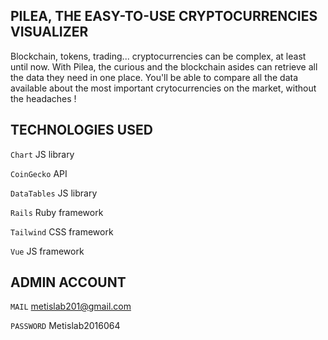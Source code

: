 ## PILEA, THE EASY-TO-USE CRYPTOCURRENCIES VISUALIZER
Blockchain, tokens, trading... cryptocurrencies can be complex, at least until now. With Pilea, the curious and the blockchain asides can retrieve all the data they need in one place. You'll be able to compare all the data available about the most important crytocurrencies on the market, without the headaches !

## TECHNOLOGIES USED

`Chart` JS library

`CoinGecko` API

`DataTables` JS library

`Rails` Ruby framework

`Tailwind` CSS framework

`Vue` JS framework

## ADMIN ACCOUNT

`MAIL` metislab201@gmail.com

`PASSWORD` Metislab2016064
